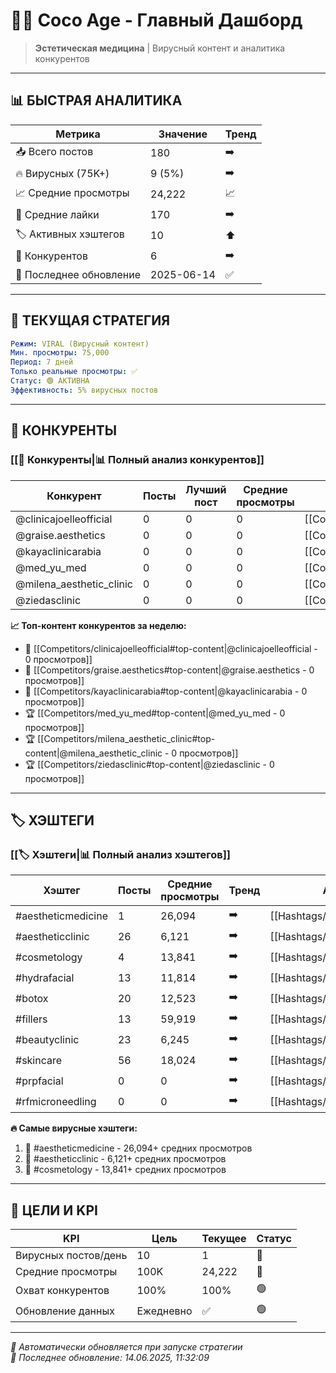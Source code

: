 # 🥥✨ Coco Age - Главный Дашборд

> **Эстетическая медицина** | Вирусный контент и аналитика конкурентов

---

## 📊 **БЫСТРАЯ АНАЛИТИКА**

| Метрика | Значение | Тренд |
|---------|----------|-------|
| 📥 Всего постов | 180 | ➡️ |
| 🔥 Вирусных (75K+) | 9 (5%) | ➡️ |
| 📈 Средние просмотры | 24,222 | 📈 |
| 💬 Средние лайки | 170 | ➡️ |
| 🏷️ Активных хэштегов | 10 | ⬆️ |
| 🏢 Конкурентов | 6 | ➡️ |
| 📅 Последнее обновление | 2025-06-14 | ✅ |

---

## 🎯 **ТЕКУЩАЯ СТРАТЕГИЯ**

```yaml
Режим: VIRAL (Вирусный контент)
Мин. просмотры: 75,000
Период: 7 дней
Только реальные просмотры: ✅
Статус: 🟢 АКТИВНА
Эффективность: 5% вирусных постов
```

---

## 🏢 **КОНКУРЕНТЫ** 

### [[👥 Конкуренты|📊 Полный анализ конкурентов]]

| Конкурент | Посты | Лучший пост | Средние просмотры | Анализ |
|-----------|-------|-------------|-------------------|--------|
| @clinicajoelleofficial | 0 | 0 | 0 | [[Competitors/clinicajoelleofficial|📊 Анализ]] |
| @graise.aesthetics | 0 | 0 | 0 | [[Competitors/graise.aesthetics|📊 Анализ]] |
| @kayaclinicarabia | 0 | 0 | 0 | [[Competitors/kayaclinicarabia|📊 Анализ]] |
| @med_yu_med | 0 | 0 | 0 | [[Competitors/med_yu_med|📊 Анализ]] |
| @milena_aesthetic_clinic | 0 | 0 | 0 | [[Competitors/milena_aesthetic_clinic|📊 Анализ]] |
| @ziedasclinic | 0 | 0 | 0 | [[Competitors/ziedasclinic|📊 Анализ]] |

**📈 Топ-контент конкурентов за неделю:**
- 🥇 [[Competitors/clinicajoelleofficial#top-content|@clinicajoelleofficial - 0 просмотров]]
- 🥈 [[Competitors/graise.aesthetics#top-content|@graise.aesthetics - 0 просмотров]]
- 🥉 [[Competitors/kayaclinicarabia#top-content|@kayaclinicarabia - 0 просмотров]]
- 🏆 [[Competitors/med_yu_med#top-content|@med_yu_med - 0 просмотров]]
- 🏆 [[Competitors/milena_aesthetic_clinic#top-content|@milena_aesthetic_clinic - 0 просмотров]]
- 🏆 [[Competitors/ziedasclinic#top-content|@ziedasclinic - 0 просмотров]]

---

## 🏷️ **ХЭШТЕГИ**

### [[🏷️ Хэштеги|📊 Полный анализ хэштегов]]

| Хэштег | Посты | Средние просмотры | Тренд | Анализ |
|--------|-------|-------------------|-------|--------|
| #aestheticmedicine | 1 | 26,094 | ➡️ | [[Hashtags/aestheticmedicine|📊 Анализ]] |
| #aestheticclinic | 26 | 6,121 | ➡️ | [[Hashtags/aestheticclinic|📊 Анализ]] |
| #cosmetology | 4 | 13,841 | ➡️ | [[Hashtags/cosmetology|📊 Анализ]] |
| #hydrafacial | 13 | 11,814 | ➡️ | [[Hashtags/hydrafacial|📊 Анализ]] |
| #botox | 20 | 12,523 | ➡️ | [[Hashtags/botox|📊 Анализ]] |
| #fillers | 13 | 59,919 | ➡️ | [[Hashtags/fillers|📊 Анализ]] |
| #beautyclinic | 23 | 6,245 | ➡️ | [[Hashtags/beautyclinic|📊 Анализ]] |
| #skincare | 56 | 18,024 | ➡️ | [[Hashtags/skincare|📊 Анализ]] |
| #prpfacial | 0 | 0 | ➡️ | [[Hashtags/prpfacial|📊 Анализ]] |
| #rfmicroneedling | 0 | 0 | ➡️ | [[Hashtags/rfmicroneedling|📊 Анализ]] |

**🔥 Самые вирусные хэштеги:**
1. 🥇 #aestheticmedicine - 26,094+ средних просмотров
2. 🥈 #aestheticclinic - 6,121+ средних просмотров
3. 🥉 #cosmetology - 13,841+ средних просмотров

---

## 🎯 **ЦЕЛИ И KPI**

| KPI | Цель | Текущее | Статус |
|-----|------|---------|--------|
| Вирусных постов/день | 10 | 1 | 🔴 |
| Средние просмотры | 100K | 24,222 | 🔴 |
| Охват конкурентов | 100% | 100% | 🟢 |
| Обновление данных | Ежедневно | ✅ | 🟢 |

---

*🤖 Автоматически обновляется при запуске стратегии*  
*📅 Последнее обновление: 14.06.2025, 11:32:09*